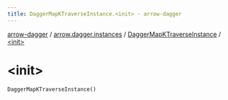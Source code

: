 ```yaml
---
title: DaggerMapKTraverseInstance.<init> - arrow-dagger
---
```


[arrow-dagger](../../index.html) / [arrow.dagger.instances](../index.html) / [DaggerMapKTraverseInstance](index.html) / [&lt;init&gt;](./-init-.html)

# &lt;init&gt;

`DaggerMapKTraverseInstance()`